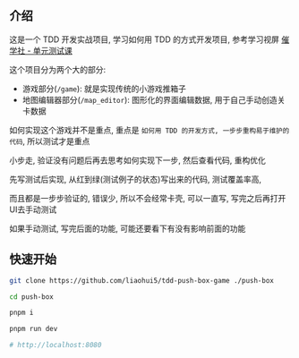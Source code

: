 ## 介绍

这是一个 TDD 开发实战项目, 学习如何用 TDD 的方式开发项目, 参考学习视屏
[催学社 - 单元测试课](https://learn.cuixueshe.com/p/t_pc/course_pc_detail/column/p_63f3795ee4b06159f73e6452?product_id=p_63f3795ee4b06159f73e6452)

这个项目分为两个大的部分:

- 游戏部分(`/game`): 就是实现传统的小游戏推箱子
- 地图编辑器部分(`/map_editor`): 图形化的界面编辑数据, 用于自己手动创造关卡数据

如何实现这个游戏并不是重点, 重点是 `如何用 TDD 的开发方式, 一步步重构易于维护的代码`, 所以测试才是重点

小步走, 验证没有问题后再去思考如何实现下一步, 然后查看代码, 重构优化

先写测试后实现, 从红到绿(测试例子的状态)写出来的代码, 测试覆盖率高,

而且都是一步步验证的, 错误少, 所以不会经常卡壳, 可以一直写, 写完之后再打开UI去手动测试

如果手动测试, 写完后面的功能, 可能还要看下有没有影响前面的功能

## 快速开始

```sh
git clone https://github.com/liaohui5/tdd-push-box-game ./push-box

cd push-box

pnpm i

pnpm run dev

# http://localhost:8080
```
